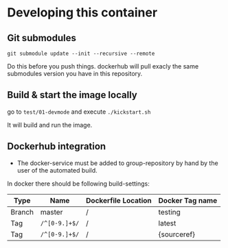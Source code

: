 # Developing this container

## Git submodules

```
git submodule update --init --recursive --remote
```

Do this before you push things. dockerhub will pull exacly the same
submodules version you have in this repository.


## Build & start the image locally

go to `test/01-devmode` and execute `./kickstart.sh`

It will build and run the image.


## Dockerhub integration

- The docker-service must be added to group-repository by hand
  by the user of the automated build.
  
In docker there should be following build-settings:

| Type   | Name          | Dockerfile Location | Docker Tag name |
|--------|---------------|---------------------|-----------------|
| Branch | master        | /                   | testing         |
| Tag    | `/^[0-9.]+$/` | /                   | latest          |
| Tag    | `/^[0-9.]+$/` | /                   | {sourceref}     |